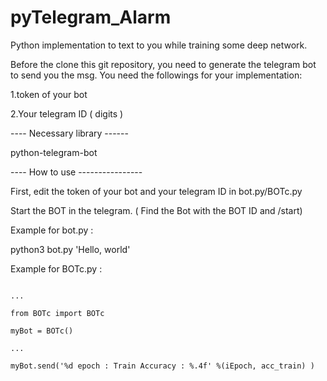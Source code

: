 # pyTelegram_Alarm
Python implementation to text to you while training some deep network.

Before the clone this git repository,
you need to generate the telegram bot to send you the msg.
You need the followings for your implementation:

1.token of your bot

2.Your telegram ID ( digits )


---- Necessary library ------

python-telegram-bot

---- How to use ----------------

First, edit the token of your bot and your telegram ID in bot.py/BOTc.py

Start the BOT in the telegram. ( Find the Bot with the BOT ID and /start)


Example for bot.py :

python3 bot.py 'Hello, world'

Example for BOTc.py :

~~~~~~~~~~~~~~( your_main_code.py )~~~~~~~~~~~~~

...

from BOTc import BOTc

myBot = BOTc()

...

myBot.send('%d epoch : Train Accuracy : %.4f' %(iEpoch, acc_train) )

~~~~~~~~~~~~~~~~~~~~~~~~~~~~~~~~~~~~~~~~~~~~~~~~~~~~~



